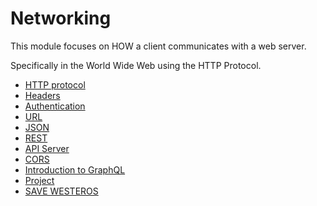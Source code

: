 # Networking

This module focuses on HOW a client communicates with a web server.

Specifically in the World Wide Web using the HTTP Protocol.

* [HTTP protocol](./http.md)
* [Headers](./headers.md)
* [Authentication](./auth.md)
* [URL](./url.md)
* [JSON](./json.md)
* [REST](./rest.md)
* [API Server](./apis)
* [CORS](./cors.md)
* [Introduction to GraphQL](./graphql.md)
* [Project](./project.md)
* [SAVE WESTEROS](./save-westeros.md)